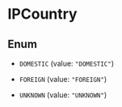 

# IPCountry

## Enum


* `DOMESTIC` (value: `"DOMESTIC"`)

* `FOREIGN` (value: `"FOREIGN"`)

* `UNKNOWN` (value: `"UNKNOWN"`)



